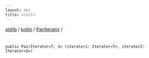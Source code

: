 ```yaml
---
layout: api
title: <init>
---
```

[stdlib](../../index.html) / [kotlin](../index.html) / [PairIterator](index.html) / [<init>](_init_.html)

# <init>

```
public PairIterator<T, S> (iterator1: Iterator<T>, iterator2: Iterator<S>)
```
